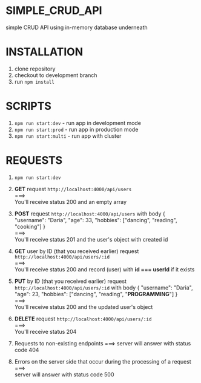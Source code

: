 # SIMPLE_CRUD_API
simple CRUD API using in-memory database underneath

# INSTALLATION
1. clone repository
2. checkout to development branch
3. run `npm install`

# SCRIPTS
1. `npm run start:dev` - run app in development mode
2. `npm run start:prod` - run app in production mode
3. `npm run start:multi` - run app with cluster

# REQUESTS

1. `npm run start:dev`

2. **GET** request `http://localhost:4000/api/users`  
===>  
You'll receive status 200 and an empty array

3. **POST** request `http://localhost:4000/api/users` with body { "username": "Daria", "age": 33, "hobbies": ["dancing", "reading", "cooking"] }  
===>  
You'll receive status 201 and the user's object with created id

4. **GET** user by ID (that you received earlier) request `http://localhost:4000/api/users/:id`  
===>  
You'll receive status 200 and record (user) with **id === userId** if it exists

5. **PUT** by ID (that you received earlier) request `http://localhost:4000/api/users/:id` with body { "username": "Daria", "age": 23, "hobbies": ["dancing", "reading", "**PROGRAMMING**"] }  
===>  
You'll receive status 200 and the updated user's object

6. **DELETE** request `http://localhost:4000/api/users/:id`  
===>  
You'll receive status 204

7. Requests to non-existing endpoints 
===>
server will answer with status code 404

8. Errors on the server side that occur during the processing of a request  
===>  
server will answer with status code 500